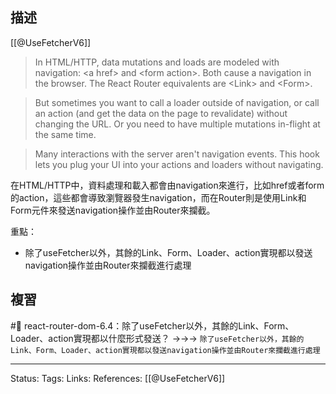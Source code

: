 ## 描述


[[@UseFetcherV6]]
> In HTML/HTTP, data mutations and loads are modeled with navigation: \<a href\> and \<form action\>. Both cause a navigation in the browser. The React Router equivalents are \<Link\> and \<Form\>.

> But sometimes you want to call a loader outside of navigation, or call an action (and get the data on the page to revalidate) without changing the URL. Or you need to have multiple mutations in-flight at the same time.

> Many interactions with the server aren't navigation events. This hook lets you plug your UI into your actions and loaders without navigating.

在HTML/HTTP中，資料處理和載入都會由navigation來進行，比如href或者form的action，這些都會導致瀏覽器發生navigation，而在Router則是使用Link和Form元件來發送navigation操作並由Router來攔截。

重點：
- 除了useFetcher以外，其餘的Link、Form、Loader、action實現都以發送navigation操作並由Router來攔截進行處理

## 複習
#🧠 react-router-dom-6.4：除了useFetcher以外，其餘的Link、Form、Loader、action實現都以什麼形式發送？ ->->-> `除了useFetcher以外，其餘的Link、Form、Loader、action實現都以發送navigation操作並由Router來攔截進行處理`
<!--SR:!2023-01-14,14,230-->

---
Status: 
Tags:
Links:
References:
[[@UseFetcherV6]]